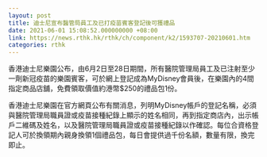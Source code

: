 ```yaml
---
layout: post
title: 迪士尼宣布醫管局員工及已打疫苗賓客登記後可獲禮品
date: 2021-06-01 15:08:52.000000000 +08:00
link: https://news.rthk.hk/rthk/ch/component/k2/1593707-20210601.htm
categories: rthk
---
```


香港迪士尼樂園公布，由6月2日至28日期間，所有醫院管理局員工及已注射至少一劑新冠疫苗的樂園賓客，可於網上登記成為MyDisney會員後，在樂園內的4間指定商品店舖，免費領取價值約港幣$250的禮品包1份。

香港迪士尼樂園在官方網頁公布有關消息，列明MyDisney帳戶的登記名稱，必須與醫院管理局職員證或疫苗接種紀錄上顯示的姓名相同，再到指定商店內，出示帳戶二維碼及姓名，以及醫院管理局職員證或疫苗接種紀錄以作確認。每位合資格登記人可於換領期內親身換領1個禮品包，每日會提供過千份名額，數量有限，換完即止。
